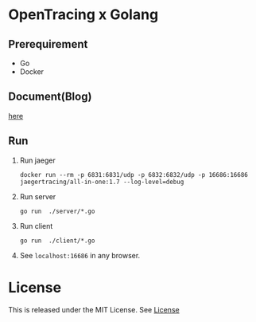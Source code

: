 # OpenTracing x Golang

## Prerequirement
* Go
* Docker

## Document(Blog)

[here](https://tech.aptpod.co.jp/entry/2019/12/08/070000)

## Run

1. Run jaeger
    ```
    docker run --rm -p 6831:6831/udp -p 6832:6832/udp -p 16686:16686 jaegertracing/all-in-one:1.7 --log-level=debug
    ```
1. Run server
    ```
    go run  ./server/*.go
    ```
1.  Run client
    ```
    go run  ./client/*.go
    ```
1. See `localhost:16686` in any browser.


# License

This is released under the MIT License. See [License](./LICENSE)
